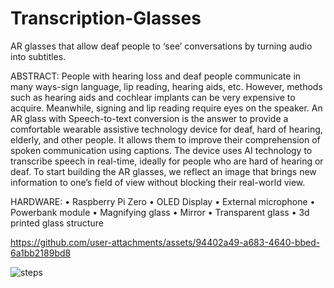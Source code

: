 # Transcription-Glasses
AR glasses that allow deaf people to ‘see’ conversations by turning audio into subtitles.

ABSTRACT:
People with hearing loss and deaf people communicate in many ways-sign language, lip reading, hearing aids, etc. However, methods such as hearing aids and cochlear implants can be very expensive to acquire. Meanwhile, signing and lip reading require eyes on the speaker. An AR glass with Speech-to-text conversion is the answer to provide a comfortable wearable assistive technology device for deaf, hard of hearing, elderly, and other people. It allows them to improve their comprehension of spoken communication using captions.
The device uses AI technology to transcribe speech in real-time, ideally for people who are hard of hearing or deaf. To start building the AR glasses, we reflect an image that brings new information to one’s field of view without blocking their real-world view.

HARDWARE:
•	Raspberry Pi Zero
•	OLED Display
•	External microphone
•	Powerbank module
•	Magnifying glass
•	Mirror
•	Transparent glass
•	3d printed glass structure


https://github.com/user-attachments/assets/94402a49-a683-4640-bbed-6a1bb2189bd8

![steps](https://github.com/user-attachments/assets/e1989862-46d9-4ca3-a239-ca627b667908)
